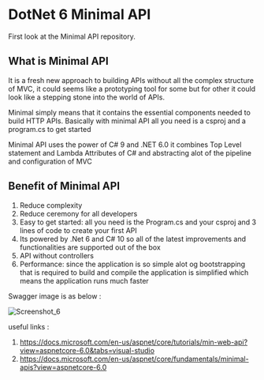# DotNet 6 Minimal API

First look at the Minimal API repository.

## What is Minimal API
It is a fresh new approach to building APIs without all the complex structure of MVC, it could seems like a prototyping tool for some but for other it could look like a stepping stone into the world of APIs.

Minimal simply means that it contains the essential components needed to build HTTP APIs. Basically with minimal API all you need is a csproj and a program.cs to get started

Minimal API uses the power of C# 9 and .NET 6.0 it combines Top Level statement and Lambda Attributes of C# and abstracting alot of the pipeline and configuration of MVC

## Benefit of Minimal API
1. Reduce complexity 
2. Reduce ceremony for all developers
3. Easy to get started: all you need is the Program.cs and your csproj and 3 lines of code to create your first API
4. Its powered by .Net 6 and C# 10 so all of the latest improvements and functionalities are supported out of the box
5. API without controllers
6. Performance: since the application is so simple alot og bootstrapping that is required to build and compile the application is simplified which means the application runs much faster



Swagger image is as below :
 
![Screenshot_6](https://user-images.githubusercontent.com/22077576/152446865-07dd8577-6151-4c12-8c43-83d055b2d38b.png)



useful links :
 1. https://docs.microsoft.com/en-us/aspnet/core/tutorials/min-web-api?view=aspnetcore-6.0&tabs=visual-studio
 2. https://docs.microsoft.com/en-us/aspnet/core/fundamentals/minimal-apis?view=aspnetcore-6.0
